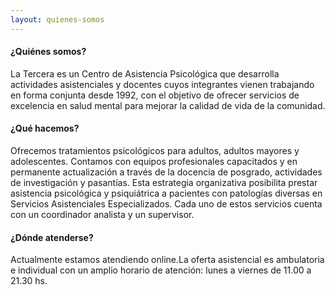 ```yaml
---
layout: quienes-somos
---
```

#### ¿Quiénes somos?
La Tercera es un Centro de Asistencia Psicológica que desarrolla actividades asistenciales y docentes cuyos integrantes vienen trabajando en forma conjunta desde 1992, con el objetivo de ofrecer servicios de excelencia en salud mental para mejorar la calidad de vida de la comunidad.
  
#### ¿Qué hacemos?
Ofrecemos tratamientos psicológicos para adultos, adultos mayores y adolescentes.
Contamos con equipos profesionales capacitados y en permanente actualización a través de la docencia de posgrado, actividades de investigación y pasantías.
Esta estrategia organizativa posibilita prestar asistencia psicológica y psiquiátrica a pacientes con patologías diversas en Servicios Asistenciales Especializados.
Cada uno de estos servicios cuenta con un coordinador analista y un supervisor.
  
#### ¿Dónde atenderse?
Actualmente estamos atendiendo online.La oferta asistencial es ambulatoria e individual con un amplio horario de atención: lunes a viernes de 11.00 a 21.30 hs.
  